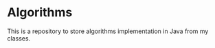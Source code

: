 Algorithms
==========

This is a repository to store algorithms implementation in Java from my classes.